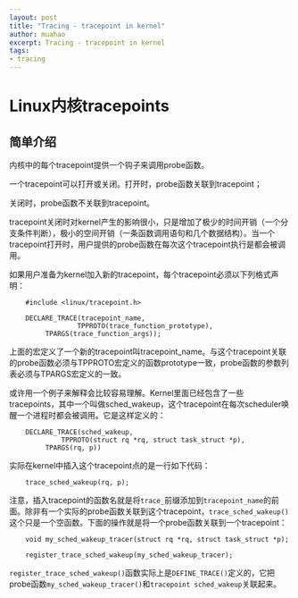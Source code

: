 ```yaml
---
layout: post
title: "Tracing - tracepoint in kernel"
author: muahao
excerpt: Tracing - tracepoint in kernel
tags:
- tracing
---
```


# Linux内核tracepoints
## 简单介绍
内核中的每个tracepoint提供一个钩子来调用probe函数。

一个tracepoint可以打开或关闭。打开时，probe函数关联到tracepoint；

关闭时，probe函数不关联到tracepoint。

tracepoint关闭时对kernel产生的影响很小，只是增加了极少的时间开销（一个分支条件判断），极小的空间开销（一条函数调用语句和几个数据结构）。当一个tracepoint打开时，用户提供的probe函数在每次这个tracepoint执行是都会被调用。


如果用户准备为kernel加入新的tracepoint，每个tracepoint必须以下列格式声明：

```
    #include <linux/tracepoint.h>

    DECLARE_TRACE(tracepoint_name,
                 TPPROTO(trace_function_prototype),
		 TPARGS(trace_function_args));
```

上面的宏定义了一个新的tracepoint叫tracepoint_name。与这个tracepoint关联的probe函数必须与TPPROTO宏定义的函数prototype一致，probe函数的参数列表必须与TPARGS宏定义的一致。

或许用一个例子来解释会比较容易理解。Kernel里面已经包含了一些tracepoints，其中一个叫做sched_wakeup，这个tracepoint在每次scheduler唤醒一个进程时都会被调用。它是这样定义的：

```
    DECLARE_TRACE(sched_wakeup,
	         TPPROTO(struct rq *rq, struct task_struct *p),
		 TPARGS(rq, p))
```

实际在kernel中插入这个tracepoint点的是一行如下代码：

```
    trace_sched_wakeup(rq, p);
```

注意，插入tracepoint的函数名就是将`trace_`前缀添加到`tracepoint_name`的前面。除非有一个实际的probe函数关联到这个tracepoint，`trace_sched_wakeup()`这个只是一个空函数。下面的操作就是将一个probe函数关联到一个tracepoint：

```
    void my_sched_wakeup_tracer(struct rq *rq, struct task_struct *p);

    register_trace_sched_wakeup(my_sched_wakeup_tracer);

```
`register_trace_sched_wakeup()`函数实际上是`DEFINE_TRACE()`定义的，它把probe函数`my_sched_wakeup_tracer()`和`tracepoint sched_wakeup`关联起来。
